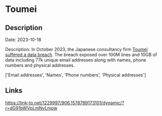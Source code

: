 # Toumei

## Description

Date: 2023-10-18

Description:
In October 2023, the Japanese consultancy firm <a href="https://www.toumei.co.jp/news/2023/10/information_privacy/" target="_blank" rel="noopener">Toumei suffered a data breach</a>. The breach exposed over 100M lines and 10GB of data including 77k unique email addresses along with names, phone numbers and physical addresses.


['Email addresses', 'Names', 'Phone numbers', 'Physical addresses']

## Links

https://link-to.net/1229997/906.1578789173101/dynamic/?r=dG91bWVpLmNvLmpw